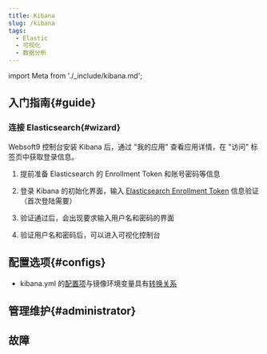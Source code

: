 ```yaml
---
title: Kibana
slug: /kibana
tags:
  - Elastic
  - 可视化
  - 数据分析
---
```


import Meta from './_include/kibana.md';

<Meta name="meta" />

## 入门指南{#guide}

### 连接 Elasticsearch{#wizard}

Websoft9 控制台安装 Kibana 后，通过 "我的应用" 查看应用详情，在 "访问" 标签页中获取登录信息。  

1. 提前准备 Elasticsearch 的 Enrollment Token 和账号密码等信息

2. 登录 Kibana 的初始化界面，输入 [Elasticsearch Enrollment Token](./elasticsearch#token) 信息验证（首次登陆需要）

3. 验证通过后，会出现要求输入用户名和密码的界面
 
4. 验证用户名和密码后，可以进入可视化控制台

## 配置选项{#configs}

- kibana.yml 的[配置项](https://www.elastic.co/guide/en/kibana/current/settings.html)与镜像环境变量具有[转换关系](https://www.elastic.co/guide/en/kibana/current/docker.html#environment-variable-config)

## 管理维护{#administrator}

## 故障